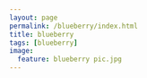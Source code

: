 ```yaml
---
layout: page
permalink: /blueberry/index.html
title: blueberry
tags: [blueberry]
image:
  feature: blueberry pic.jpg
---
```



